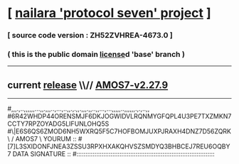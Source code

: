 
# [ [nailara 'protocol seven' project](http://nailara.network/) ]

### [ source code version : ZH52ZVHREA-4673.0 ]

### ( this is the public domain [license](../license)d 'base' branch )
---
## current [release](https://github.com/nailara-technologies/protocol-7/releases) \\\\// [AMOS7-v2.27.9](https://github.com/nailara-technologies/protocol-7/releases/tag/AMOS7-v2.27.9)
---

#,,,.,..,,,,,,...,,.,,,..,...,..,,.,.,,.,,,.,,..,,...,...,,,,,..,,,,,,.,.,..,,
#6R42WHDP44ORENSMJF6DKJOGWIDVLRQNMYGFQPL4U3PE7TXZMKN7CCTY7RPZOYADG5LIFUNLOHQ5S
#\\\|E6S6QS6ZMOD6NH5WXRQ5F5C7HOFBOMJUXPJRAXH4DNZ7D56ZQRK \ / AMOS7 \ YOURUM ::
#\[7]L3SXIDONFJNEA3ZSSU3RPXHXAKQHVSZSMDYQ3BHBCEJ7REU6OQBY 7  DATA SIGNATURE ::
#:::::::::::::::::::::::::::::::::::::::::::::::::::::::::::::::::::::::::::::
